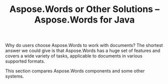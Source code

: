 ﻿---
title: Aspose.Words or Other Solutions – Aspose.Words for Java
articleTitle: Aspose.Words or Other Solutions
linktitle: Aspose.Words or Other Solutions
type: docs
weight: 50
url: /java/aspose-words-or-other-solutions/
---

Why do users choose Aspose.Words to work with documents? The shortest answer we could give is that Aspose.Words has a huge set of features and covers a wide variety of tasks, applicable to documents in various supported formats.

This section compares Aspose.Words components and some other systems.

